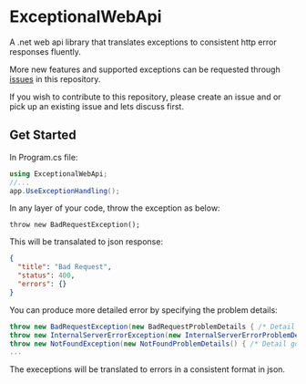 # ExceptionalWebApi
A .net web api library that translates exceptions to consistent http error responses fluently.

More new features and supported exceptions can be requested through [issues](https://github.com/Owenll66/ExceptionalWebApi/issues) in this repository.

If you wish to contribute to this repository, please create an issue and or pick up an existing issue and lets discuss first.

## Get Started

In Program.cs file:
```csharp
using ExceptionalWebApi;
//...
app.UseExceptionHandling();
```

In any layer of your code, throw the exception as below:
```
throw new BadRequestException();
```
This will be transalated to json response:
```json
{
  "title": "Bad Request",
  "status": 400,
  "errors": {}
}
```

You can produce more detailed error by specifying the problem details:
```csharp
throw new BadRequestException(new BadRequestProblemDetails { /* Detail goes here */ });
throw new InternalServerErrorException(new InternalServerErrorProblemDetails() { /* Detail goes here */ });
throw new NotFoundException(new NotFoundProblemDetails() { /* Detail goes here */ })
...
```

The execeptions will be translated to errors in a consistent format in json.

